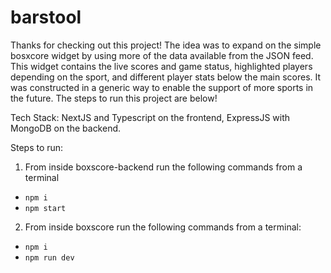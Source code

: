 # barstool
Thanks for checking out this project! The idea was to expand on the simple bosxcore widget by using more of the data available from the JSON feed. 
This widget contains the live scores and game status, highlighted players depending on the sport, and different player stats below the main scores. It was 
constructed in a generic way to enable the support of more sports in the future. The steps to run this project are below!

Tech Stack: NextJS and Typescript on the frontend, ExpressJS with MongoDB on the backend.

Steps to run:

1. From inside boxscore-backend run the following commands from a terminal
  - `npm i`
  - `npm start`
2. From inside boxscore run the following commands from a terminal:
  - `npm i`
  - `npm run dev`
